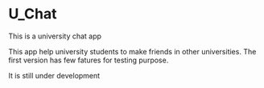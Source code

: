 # U_Chat
This is a university chat app

This app help university students to make friends in other universities. The first version has few fatures for testing purpose. 

It is still under development
